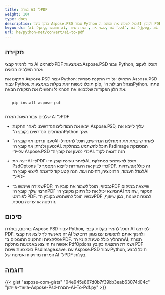 ```yaml
---
title: המרת AI ל־PDF
weight: 100
type: docs
description: בדקו כיצד Aspose.PSD עבור Python יכול לשנות את תמונת הAI לקובץ PDF
keywords: [ai ל־png, פורמט ai, קבצי איור, המרת איור, ai ל־pdf, ai ל־jpeg, ai ל־tiff, ai ל־psd, ממשק תכנות אפליקטיבי, פייתון, קוד לדוגמה]
url: he/python-net/convert/ai-to-pdf
---
```


## **סקירה**
כדי להמיר קבצי AI לפורמט PDF באמצעות Aspose.PSD עבור Python, תוכלו לעקוב אחר השלבים הבאים:

התקינו את Aspose.PSD עבור Python: התחילו על ידי התקנת ספריית Aspose.PSD עבור Python. תוכלו לעשות זאת בקלות באמצעות pip, מנהל חבילות ה־Python. פתחו את חלון הפקודות שלכם או את הטרמינל והפעילו את הפקודה הבאה:

```python

   pip install aspose-psd
  
```

שלבים עבור השגת המרת AI ל־PDF

- ייבאו את המודולים הנדרשים: לאחר התקנת Aspose.PSD, עליך לייבא את המודולים הנדרשים בקובץ ה־Python שלך. 
- טענו ונרתנו את קובץ ה־AI: לאחר שייבאת את המודולים הנדרשים, תוכל להתחיל לטעון ולנרתן את קובץ ה־AI. תוכל להשתמש במחלקת PsdImage המסופקת על‐ידי Aspose.PSD כדי לטעון את קובץ ה־AI. הנה דוגמה לקוד

- ייצא את AI ל־PDF: לאחר טעינת קובץ ה־AI, תוכל להשתמש במחלקת PsdOptions כדי לציין את ההגדרות לייצוא המסמך ל־PDF. זה כולל אפשרויות לגודל העמוד, הרזולוציה, דחיסה ועוד. הנה קטע קוד לדוגמה לייצוא קובץ ה־AI ל־PDF

- שמירה ושימוש ב־PDF: לבסוף, תוכל לשמור את קובץ ה־PDF שייצאת במיקום הרצוי שלך. קובץ ה־PDF המיוצא יכיל את כל התוכן מקובץ ה־AI המקורי, שהומר לפורמט PDF. עכשיו תוכל להשתמש בקובץ ה־PDF למטרות שונות, כגון שיתוף, הדפסה או עריכה נוספת.

## **סיכום**
בסיכום, בעזרת Aspose.PSD עבור Python, תוכל להמיר בקלות קבצי AI לפורמט PDF. זה מאפשר לך ליצא את קבצי AI ולהפוך אותם לתואמים עם מגוון רחב של אפליקציות והתקנים התומכים ב־PDF. התהליך כולל טעינת קובץ ה־AI, תצורת אפשרויות הייצוא באמצעות מחלקת PdfOptions ושמירת התוצאה כקובץ PDF באמצעות שיטת PsdImage.save. עם Aspose.PSD עבור Python, תוכל לבצע המרות מדויקות ואמינות של AI ל־PDF בקלות.

## **דוגמה**
{{< gist "aspose-com-gists" "04e945e867d0b7f39bb3eab63074d04c" "תיעוד-פייתון-Aspose-Psd-המרת-Ai-To-Pdf.py" >}}
